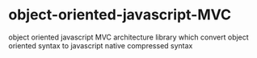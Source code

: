 # object-oriented-javascript-MVC
object oriented javascript MVC architecture library which convert object oriented syntax to javascript native compressed syntax 
